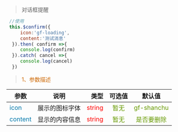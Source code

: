 > 对话框提醒

``` javascript
 //使用
 this.$confirm({
     icon:'gf-loading',
     content:'测试消息'
  }).then( confirm =>{
     console.log(confirm)
  }).catch( cancel =>{
     console.log(cancel)
  })

```

> <font color=#CD6600>1、参数描述</font>

参数|说明|类型|可选值|默认值
---|:--:|---:|:--:|:--:|
<font color=#0077AA> icon </font> | 展示的图标字体 | <font color=red> string </font> | <font color=#669900> 暂无  </font> | <font color=#669900> gf-shanchu </font>
<font color=#0077AA>content</font> | 显示的内容信息 | <font color=red>  string </font> |  <font color=#669900>暂无</font>  | <font color=#669900> 是否要删除</font>
